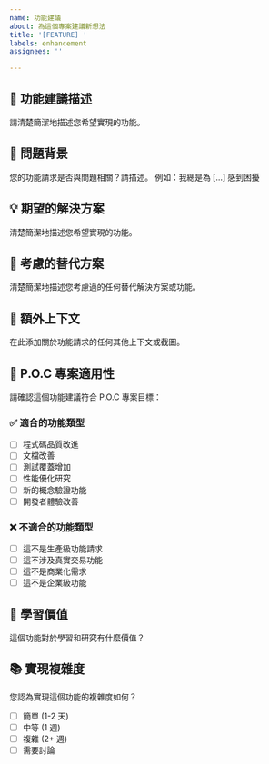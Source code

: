 ```yaml
---
name: 功能建議
about: 為這個專案建議新想法
title: '[FEATURE] '
labels: enhancement
assignees: ''

---
```


## 🚀 功能建議描述
請清楚簡潔地描述您希望實現的功能。

## 🎯 問題背景
您的功能請求是否與問題相關？請描述。
例如：我總是為 [...] 感到困擾

## 💡 期望的解決方案
清楚簡潔地描述您希望實現的功能。

## 🔄 考慮的替代方案
清楚簡潔地描述您考慮過的任何替代解決方案或功能。

## 📝 額外上下文
在此添加關於功能請求的任何其他上下文或截圖。

## 🎯 P.O.C 專案適用性
請確認這個功能建議符合 P.O.C 專案目標：

### ✅ 適合的功能類型
- [ ] 程式碼品質改進
- [ ] 文檔改善
- [ ] 測試覆蓋增加
- [ ] 性能優化研究
- [ ] 新的概念驗證功能
- [ ] 開發者體驗改善

### ❌ 不適合的功能類型
- [ ] 這不是生產級功能請求
- [ ] 這不涉及真實交易功能
- [ ] 這不是商業化需求
- [ ] 這不是企業級功能

## 🔬 學習價值
這個功能對於學習和研究有什麼價值？

## 📚 實現複雜度
您認為實現這個功能的複雜度如何？
- [ ] 簡單 (1-2 天)
- [ ] 中等 (1 週)
- [ ] 複雜 (2+ 週)
- [ ] 需要討論